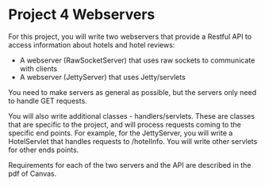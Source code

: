 # Project 4 Webservers
For this project, you will write two webservers that provide a Restful API to access information about hotels and hotel reviews:

- A webserver (RawSocketServer) that uses raw sockets to communicate with clients
- A webserver (JettyServer) that uses Jetty/servlets

You need to make servers as general as possible, but the servers only need to handle GET requests.

You will also write additional classes - handlers/servlets. These are classes that are specific to the project, and will process requests coming to the specific end points.
For example, for the  JettyServer, you will write a HotelServlet that handles requests to /hotelInfo.
You will write other servlets for other ends points.

Requirements for each of the two servers and the API are described in the pdf of Canvas.
